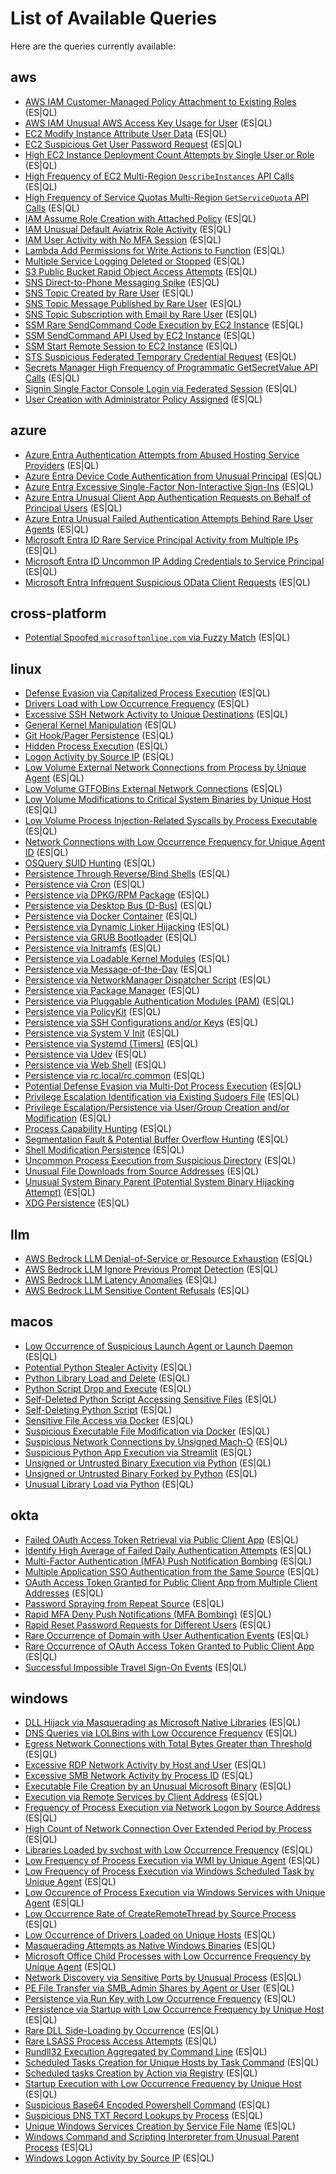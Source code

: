 # List of Available Queries

Here are the queries currently available:


## aws
- [AWS IAM Customer-Managed Policy Attachment to Existing Roles](./aws/docs/iam_customer_managed_policies_attached_to_existing_roles.md) (ES|QL)
- [AWS IAM Unusual AWS Access Key Usage for User](./aws/docs/iam_unusual_access_key_usage_for_user.md) (ES|QL)
- [EC2 Modify Instance Attribute User Data](./aws/docs/ec2_modify_instance_attribute_user_data.md) (ES|QL)
- [EC2 Suspicious Get User Password Request](./aws/docs/ec2_suspicious_get_user_password_request.md) (ES|QL)
- [High EC2 Instance Deployment Count Attempts by Single User or Role](./aws/docs/ec2_high_instance_deployment_count_attempts.md) (ES|QL)
- [High Frequency of EC2 Multi-Region `DescribeInstances` API Calls](./aws/docs/ec2_discovery_multi_region_describe_instance_calls.md) (ES|QL)
- [High Frequency of Service Quotas Multi-Region `GetServiceQuota` API Calls](./aws/docs/servicequotas_discovery_multi_region_get_service_quota_calls.md) (ES|QL)
- [IAM Assume Role Creation with Attached Policy](./aws/docs/iam_assume_role_creation_with_attached_policy.md) (ES|QL)
- [IAM Unusual Default Aviatrix Role Activity](./aws/docs/iam_unusual_default_aviatrix_role_activity.md) (ES|QL)
- [IAM User Activity with No MFA Session](./aws/docs/iam_user_activity_with_no_mfa_session.md) (ES|QL)
- [Lambda Add Permissions for Write Actions to Function](./aws/docs/lambda_add_permissions_for_write_actions_to_function.md) (ES|QL)
- [Multiple Service Logging Deleted or Stopped](./aws/docs/multiple_service_logging_deleted_or_stopped.md) (ES|QL)
- [S3 Public Bucket Rapid Object Access Attempts](./aws/docs/s3_public_bucket_rapid_object_access_attempts.md) (ES|QL)
- [SNS Direct-to-Phone Messaging Spike](./aws/docs/sns_direct_to_phone_messaging_spike.md) (ES|QL)
- [SNS Topic Created by Rare User](./aws/docs/sns_topic_created_by_rare_user.md) (ES|QL)
- [SNS Topic Message Published by Rare User](./aws/docs/sns_topic_message_published_by_rare_user.md) (ES|QL)
- [SNS Topic Subscription with Email by Rare User](./aws/docs/sns_email_subscription_by_rare_user.md) (ES|QL)
- [SSM Rare SendCommand Code Execution by EC2 Instance](./aws/docs/ssm_rare_sendcommand_code_execution.md) (ES|QL)
- [SSM SendCommand API Used by EC2 Instance](./aws/docs/ssm_sendcommand_api_used_by_ec2_instance.md) (ES|QL)
- [SSM Start Remote Session to EC2 Instance](./aws/docs/ssm_start_remote_session_to_ec2_instance.md) (ES|QL)
- [STS Suspicious Federated Temporary Credential Request](./aws/docs/sts_suspicious_federated_temporary_credential_request.md) (ES|QL)
- [Secrets Manager High Frequency of Programmatic GetSecretValue API Calls](./aws/docs/secretsmanager_high_frequency_get_secret_value.md) (ES|QL)
- [Signin Single Factor Console Login via Federated Session](./aws/docs/signin_single_factor_console_login_via_federated_session.md) (ES|QL)
- [User Creation with Administrator Policy Assigned](./aws/docs/iam_user_creation_with_administrator_policy_assigned.md) (ES|QL)


## azure
- [Azure Entra Authentication Attempts from Abused Hosting Service Providers](./azure/docs/entra_authentication_attempts_from_abused_hosting_service_providers.md) (ES|QL)
- [Azure Entra Device Code Authentication from Unusual Principal](./azure/docs/entra_device_code_authentication_from_unusual_principal.md) (ES|QL)
- [Azure Entra Excessive Single-Factor Non-Interactive Sign-Ins](./azure/docs/entra_excessive_non_interactive_sfa_sign_ins_across_users.md) (ES|QL)
- [Azure Entra Unusual Client App Authentication Requests on Behalf of Principal Users](./azure/docs/entra_unusual_client_app_auth_request_on_behalf_of_user.md) (ES|QL)
- [Azure Entra Unusual Failed Authentication Attempts Behind Rare User Agents](./azure/docs/entra_authentication_attempts_behind_rare_user_agents.md) (ES|QL)
- [Microsoft Entra ID Rare Service Principal Activity from Multiple IPs](./azure/docs/entra_rare_actions_by_service_principal.md) (ES|QL)
- [Microsoft Entra ID Uncommon IP Adding Credentials to Service Principal](./azure/docs/entra_service_principal_credentials_added_to_rare_app.md) (ES|QL)
- [Microsoft Entra Infrequent Suspicious OData Client Requests](./azure/docs/entra_suspicious_odata_client_requests.md) (ES|QL)


## cross-platform
- [Potential Spoofed `microsoftonline.com` via Fuzzy Match](./cross-platform/docs/potentially_spoofed_microsoft_authentication_domain.md) (ES|QL)


## linux
- [Defense Evasion via Capitalized Process Execution](./linux/docs/defense_evasion_via_capitalized_process_execution.md) (ES|QL)
- [Drivers Load with Low Occurrence Frequency](./linux/docs/persistence_via_driver_load_with_low_occurrence_frequency.md) (ES|QL)
- [Excessive SSH Network Activity to Unique Destinations](./linux/docs/excessive_ssh_network_activity_unique_destinations.md) (ES|QL)
- [General Kernel Manipulation](./linux/docs/persistence_general_kernel_manipulation.md) (ES|QL)
- [Git Hook/Pager Persistence](./linux/docs/persistence_via_git_hook_pager.md) (ES|QL)
- [Hidden Process Execution](./linux/docs/defense_evasion_via_hidden_process_execution.md) (ES|QL)
- [Logon Activity by Source IP](./linux/docs/login_activity_by_source_address.md) (ES|QL)
- [Low Volume External Network Connections from Process by Unique Agent](./linux/docs/low_volume_external_network_connections_from_process.md) (ES|QL)
- [Low Volume GTFOBins External Network Connections](./linux/docs/low_volume_gtfobins_external_network_connections.md) (ES|QL)
- [Low Volume Modifications to Critical System Binaries by Unique Host](./linux/docs/low_volume_modifications_to_critical_system_binaries.md) (ES|QL)
- [Low Volume Process Injection-Related Syscalls by Process Executable](./linux/docs/low_volume_process_injection_syscalls_by_executable.md) (ES|QL)
- [Network Connections with Low Occurrence Frequency for Unique Agent ID](./linux/docs/command_and_control_via_network_connections_with_low_occurrence_frequency_for_unique_agents.md) (ES|QL)
- [OSQuery SUID Hunting](./linux/docs/privilege_escalation_via_suid_binaries.md) (ES|QL)
- [Persistence Through Reverse/Bind Shells](./linux/docs/persistence_reverse_bind_shells.md) (ES|QL)
- [Persistence via Cron](./linux/docs/persistence_via_cron.md) (ES|QL)
- [Persistence via DPKG/RPM Package](./linux/docs/persistence_via_rpm_dpkg_installer_packages.md) (ES|QL)
- [Persistence via Desktop Bus (D-Bus)](./linux/docs/persistence_via_desktop_bus.md) (ES|QL)
- [Persistence via Docker Container](./linux/docs/persistence_via_malicious_docker_container.md) (ES|QL)
- [Persistence via Dynamic Linker Hijacking](./linux/docs/persistence_via_dynamic_linker_hijacking.md) (ES|QL)
- [Persistence via GRUB Bootloader](./linux/docs/persistence_via_grub_bootloader.md) (ES|QL)
- [Persistence via Initramfs](./linux/docs/persistence_via_initramfs.md) (ES|QL)
- [Persistence via Loadable Kernel Modules](./linux/docs/persistence_via_loadable_kernel_modules.md) (ES|QL)
- [Persistence via Message-of-the-Day](./linux/docs/persistence_via_message_of_the_day.md) (ES|QL)
- [Persistence via NetworkManager Dispatcher Script](./linux/docs/persistence_via_network_manager_dispatcher_script.md) (ES|QL)
- [Persistence via Package Manager](./linux/docs/persistence_via_package_manager.md) (ES|QL)
- [Persistence via Pluggable Authentication Modules (PAM)](./linux/docs/persistence_via_pluggable_authentication_module.md) (ES|QL)
- [Persistence via PolicyKit](./linux/docs/persistence_via_policykit.md) (ES|QL)
- [Persistence via SSH Configurations and/or Keys](./linux/docs/persistence_via_ssh_configurations_and_keys.md) (ES|QL)
- [Persistence via System V Init](./linux/docs/persistence_via_sysv_init.md) (ES|QL)
- [Persistence via Systemd (Timers)](./linux/docs/persistence_via_systemd_timers.md) (ES|QL)
- [Persistence via Udev](./linux/docs/persistence_via_udev.md) (ES|QL)
- [Persistence via Web Shell](./linux/docs/persistence_via_web_shell.md) (ES|QL)
- [Persistence via rc.local/rc.common](./linux/docs/persistence_via_rc_local.md) (ES|QL)
- [Potential Defense Evasion via Multi-Dot Process Execution](./linux/docs/defense_evasion_via_multi_dot_process_execution.md) (ES|QL)
- [Privilege Escalation Identification via Existing Sudoers File](./linux/docs/privilege_escalation_via_existing_sudoers.md) (ES|QL)
- [Privilege Escalation/Persistence via User/Group Creation and/or Modification](./linux/docs/persistence_via_user_group_creation_modification.md) (ES|QL)
- [Process Capability Hunting](./linux/docs/privilege_escalation_via_process_capabilities.md) (ES|QL)
- [Segmentation Fault & Potential Buffer Overflow Hunting](./linux/docs/privilege_escalation_via_segmentation_fault_and_buffer_overflow.md) (ES|QL)
- [Shell Modification Persistence](./linux/docs/persistence_via_shell_modification_persistence.md) (ES|QL)
- [Uncommon Process Execution from Suspicious Directory](./linux/docs/execution_uncommon_process_execution_from_suspicious_directory.md) (ES|QL)
- [Unusual File Downloads from Source Addresses](./linux/docs/command_and_control_via_unusual_file_downloads_from_source_addresses.md) (ES|QL)
- [Unusual System Binary Parent (Potential System Binary Hijacking Attempt)](./linux/docs/persistence_via_unusual_system_binary_parent.md) (ES|QL)
- [XDG Persistence](./linux/docs/persistence_via_xdg_autostart_modifications.md) (ES|QL)


## llm
- [AWS Bedrock LLM Denial-of-Service or Resource Exhaustion](./llm/docs/aws_bedrock_dos_resource_exhaustion_detection.md) (ES|QL)
- [AWS Bedrock LLM Ignore Previous Prompt Detection](./llm/docs/aws_bedrock_ignore_previous_prompt_detection.md) (ES|QL)
- [AWS Bedrock LLM Latency Anomalies](./llm/docs/aws_bedrock_latency_anomalies_detection.md) (ES|QL)
- [AWS Bedrock LLM Sensitive Content Refusals](./llm/docs/aws_bedrock_sensitive_content_refusal_detection.md) (ES|QL)


## macos
- [Low Occurrence of Suspicious Launch Agent or Launch Daemon](./macos/docs/persistence_via_suspicious_launch_agent_or_launch_daemon_with_low_occurrence.md) (ES|QL)
- [Potential Python Stealer Activity](./macos/docs/credential_access_potential_python_stealer.md) (ES|QL)
- [Python Library Load and Delete](./macos/docs/defense_evasion_python_library_load_and_delete.md) (ES|QL)
- [Python Script Drop and Execute](./macos/docs/execution_python_script_drop_and_execute.md) (ES|QL)
- [Self-Deleted Python Script Accessing Sensitive Files](./macos/docs/defense_evasion_self_deleted_python_script_accessing_sensitive_files.md) (ES|QL)
- [Self-Deleting Python Script](./macos/docs/defense_evasion_self_deleting_python_script.md) (ES|QL)
- [Sensitive File Access via Docker](./macos/docs/execution_suspicious_file_access_via_docker.md) (ES|QL)
- [Suspicious Executable File Modification via Docker](./macos/docs/execution_suspicious_executable_file_modification_via_docker.md) (ES|QL)
- [Suspicious Network Connections by Unsigned Mach-O](./macos/docs/suspicious_network_connections_by_unsigned_macho.md) (ES|QL)
- [Suspicious Python App Execution via Streamlit](./macos/docs/execution_suspicious_python_app_execution_via_streamlit.md) (ES|QL)
- [Unsigned or Untrusted Binary Execution via Python](./macos/docs/execution_unsigned_or_untrusted_binary_execution_via_python.md) (ES|QL)
- [Unsigned or Untrusted Binary Forked by Python](./macos/docs/execution_unsigned_or_untrusted_binary_fork_via_python.md) (ES|QL)
- [Unusual Library Load via Python](./macos/docs/execution_unusual_library_load_via_python.md) (ES|QL)


## okta
- [Failed OAuth Access Token Retrieval via Public Client App](./okta/docs/defense_evasion_failed_oauth_access_token_retrieval_via_public_client_app.md) (ES|QL)
- [Identify High Average of Failed Daily Authentication Attempts](./okta/docs/initial_access_higher_than_average_failed_authentication.md) (ES|QL)
- [Multi-Factor Authentication (MFA) Push Notification Bombing](./okta/docs/persistence_multi_factor_push_notification_bombing.md) (ES|QL)
- [Multiple Application SSO Authentication from the Same Source](./okta/docs/defense_evasion_multiple_application_sso_authentication_repeat_source.md) (ES|QL)
- [OAuth Access Token Granted for Public Client App from Multiple Client Addresses](./okta/docs/defense_evasion_multiple_client_sources_reported_for_oauth_access_tokens_granted.md) (ES|QL)
- [Password Spraying from Repeat Source](./okta/docs/initial_access_password_spraying_from_repeat_source.md) (ES|QL)
- [Rapid MFA Deny Push Notifications (MFA Bombing)](./okta/docs/credential_access_mfa_bombing_push_notications.md) (ES|QL)
- [Rapid Reset Password Requests for Different Users](./okta/docs/credential_access_rapid_reset_password_requests_for_different_users.md) (ES|QL)
- [Rare Occurrence of Domain with User Authentication Events](./okta/docs/persistence_rare_domain_with_user_authentication.md) (ES|QL)
- [Rare Occurrence of OAuth Access Token Granted to Public Client App](./okta/docs/defense_evasion_rare_oauth_access_token_granted_by_application.md) (ES|QL)
- [Successful Impossible Travel Sign-On Events](./okta/docs/initial_access_impossible_travel_sign_on.md) (ES|QL)


## windows
- [DLL Hijack via Masquerading as Microsoft Native Libraries](./windows/docs/detect_dll_hijack_via_masquerading_as_microsoft_native_libraries.md) (ES|QL)
- [DNS Queries via LOLBins with Low Occurence Frequency](./windows/docs/domain_names_queried_via_lolbins_and_with_low_occurence_frequency.md) (ES|QL)
- [Egress Network Connections with Total Bytes Greater than Threshold](./windows/docs/potential_exfiltration_by_process_total_egress_bytes.md) (ES|QL)
- [Excessive RDP Network Activity by Host and User](./windows/docs/excessive_rdp_network_activity_by_source_host_and_user.md) (ES|QL)
- [Excessive SMB Network Activity by Process ID](./windows/docs/excessive_smb_network_activity_by_process_id.md) (ES|QL)
- [Executable File Creation by an Unusual Microsoft Binary](./windows/docs/executable_file_creation_by_an_unusual_microsoft_binary.md) (ES|QL)
- [Execution via Remote Services by Client Address](./windows/docs/execution_via_remote_services_by_client_address.md) (ES|QL)
- [Frequency of Process Execution via Network Logon by Source Address](./windows/docs/execution_via_network_logon_by_occurrence_frequency_by_top_source_ip.md) (ES|QL)
- [High Count of Network Connection Over Extended Period by Process](./windows/docs/high_count_of_network_connection_over_extended_period_by_process.md) (ES|QL)
- [Libraries Loaded by svchost with Low Occurrence Frequency](./windows/docs/libraries_loaded_by_svchost_with_low_occurrence_frequency.md) (ES|QL)
- [Low Frequency of Process Execution via WMI by Unique Agent](./windows/docs/execution_via_windows_management_instrumentation_by_occurrence_frequency_by_unique_agent.md) (ES|QL)
- [Low Frequency of Process Execution via Windows Scheduled Task by Unique Agent](./windows/docs/execution_via_windows_scheduled_task_with_low_occurrence_frequency.md) (ES|QL)
- [Low Occurence of Process Execution via Windows Services with Unique Agent](./windows/docs/execution_via_windows_services_with_low_occurrence_frequency.md) (ES|QL)
- [Low Occurrence Rate of CreateRemoteThread by Source Process](./windows/docs/createremotethread_by_source_process_with_low_occurrence.md) (ES|QL)
- [Low Occurrence of Drivers Loaded on Unique Hosts](./windows/docs/drivers_load_with_low_occurrence_frequency.md) (ES|QL)
- [Masquerading Attempts as Native Windows Binaries](./windows/docs/detect_masquerading_attempts_as_native_windows_binaries.md) (ES|QL)
- [Microsoft Office Child Processes with Low Occurrence Frequency by Unique Agent](./windows/docs/microsoft_office_child_processes_with_low_occurrence_frequency.md) (ES|QL)
- [Network Discovery via Sensitive Ports by Unusual Process](./windows/docs/network_discovery_via_sensitive_ports_by_unusual_process.md) (ES|QL)
- [PE File Transfer via SMB_Admin Shares by Agent or User](./windows/docs/pe_file_transfer_via_smb_admin_shares_by_agent.md) (ES|QL)
- [Persistence via Run Key with Low Occurrence Frequency](./windows/docs/persistence_via_run_key_with_low_occurrence_frequency.md) (ES|QL)
- [Persistence via Startup with Low Occurrence Frequency by Unique Host](./windows/docs/persistence_via_startup_with_low_occurrence_frequency.md) (ES|QL)
- [Rare DLL Side-Loading by Occurrence](./windows/docs/detect_rare_dll_sideload_by_occurrence.md) (ES|QL)
- [Rare LSASS Process Access Attempts](./windows/docs/detect_rare_lsass_process_access_attempts.md) (ES|QL)
- [Rundll32 Execution Aggregated by Command Line](./windows/docs/rundll32_execution_aggregated_by_cmdline.md) (ES|QL)
- [Scheduled Tasks Creation for Unique Hosts by Task Command](./windows/docs/scheduled_tasks_creation_for_unique_hosts_by_task_command.md) (ES|QL)
- [Scheduled tasks Creation by Action via Registry](./windows/docs/scheduled_task_creation_by_action_via_registry.md) (ES|QL)
- [Startup Execution with Low Occurrence Frequency by Unique Host](./windows/docs/execution_via_startup_with_low_occurrence_frequency.md) (ES|QL)
- [Suspicious Base64 Encoded Powershell Command](./windows/docs/suspicious_base64_encoded_powershell_commands.md) (ES|QL)
- [Suspicious DNS TXT Record Lookups by Process](./windows/docs/suspicious_dns_txt_record_lookups_by_process.md) (ES|QL)
- [Unique Windows Services Creation by Service File Name](./windows/docs/unique_windows_services_creation_by_servicefilename.md) (ES|QL)
- [Windows Command and Scripting Interpreter from Unusual Parent Process](./windows/docs/windows_command_and_scripting_interpreter_from_unusual_parent.md) (ES|QL)
- [Windows Logon Activity by Source IP](./windows/docs/windows_logon_activity_by_source_ip.md) (ES|QL)
